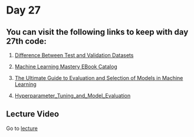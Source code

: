 # Day 27

## You can visit the following links to keep with day 27th code:

1. [Difference Between Test and Validation Datasets](https://machinelearningmastery.com/difference-test-validation-datasets/)

2. [Machine Learning Mastery EBook Catalog](https://machinelearningmastery.com/products/)

3. [The Ultimate Guide to Evaluation and Selection of Models in Machine Learning](https://neptune.ai/blog/the-ultimate-guide-to-evaluation-and-selection-of-models-in-machine-learning?utm_source=datacamp&utm_medium=post&utm_campaign=blog-the-ultimate-guide-to-evaluation-and-selection-of-models-in-machine-learning)

4. [Hyperparameter_Tuning_and_Model_Evaluation](https://github.com/dphi-official/Machine_Learning_Bootcamp/blob/master/Hyperparameter_Tuning_and_Model_Evaluation/Hyperparameter_Tuning_and_Model_Evaluation.ipynb)

## Lecture Video

Go to [lecture](https://www.youtube.com/watch?v=MtlcuuhZ0D4&ab_channel=DSCNEDxDSCUIT-poweredbyGoogleDevelopers)
